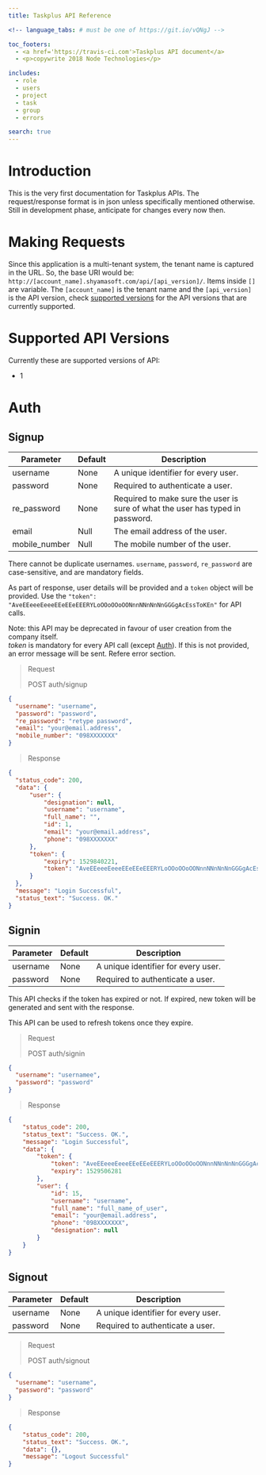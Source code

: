 ```yaml
---
title: Taskplus API Reference

<!-- language_tabs: # must be one of https://git.io/vQNgJ -->

toc_footers:
  - <a href='https://travis-ci.com'>Taskplus API document</a>
  - <p>copywrite 2018 Node Technologies</p>

includes:
  - role
  - users
  - project
  - task
  - group
  - errors

search: true
---
```


# Introduction

This is the very first documentation for Taskplus APIs. The request/response format is in json unless specifically mentioned otherwise. Still in development phase, anticipate for changes every now then.

# Making Requests

Since this application is a multi-tenant system, the tenant name is captured in the URL. So, the base URI would be: 
`http://[account_name].shyamasoft.com/api/[api_version]/`. Items inside `[]` are variable. The `[account_name]` is the tenant name and the `[api_version]` is the API version, check [supported versions](#supported-api-versions) for the API versions that are currently supported.

# Supported API Versions

Currently these are supported versions of API:

* 1

# Auth

## Signup

Parameter | Default | Description
--------- | ------- | -----------
username | None | A unique identifier for every user.
password | None | Required to authenticate a user.
re_password | None | Required to make sure the user is sure of what the user has typed in password.
email  | Null | The email address of the user.
mobile_number | Null | The mobile number of the user.

There cannot be duplicate usernames. `username`, `password`, `re_password` are case-sensitive, and are mandatory fields.

As part of response, user details will be provided and a `token` object will be provided. Use the `"token": "AveEEeeeEeeeEEeEEeEEERYLoOOoOOoOONnnNNnNnNnGGGgAcEssToKEn"` for API calls.


<aside class="notice">
Note: this API may be deprecated in favour of user creation from the company itself.
</aside>


<aside class="warning">
<em>token</em> is mandatory for every API call (except <a href="#auth">Auth</a>). If this is not provided, an error message will be sent. Refere error section. 
</aside>

> Request
>
> POST auth/signup


```json
{
  "username": "username",
  "password": "password",
  "re_password": "retype password",
  "email": "your@email.address",
  "mobile_number": "098XXXXXXX"
}
```

> Response

```json
{
  "status_code": 200,
  "data": {
      "user": {
          "designation": null,
          "username": "username",
          "full_name": "",
          "id": 1,
          "email": "your@email.address",
          "phone": "098XXXXXXX"
      },
      "token": {
          "expiry": 1529840221,
          "token": "AveEEeeeEeeeEEeEEeEEERYLoOOoOOoOONnnNNnNnNnGGGgAcEssToKEn"
      }
  },
  "message": "Login Successful",
  "status_text": "Success. OK."
}
```

## Signin
Parameter | Default | Description
--------- | ------- | -----------
username | None | A unique identifier for every user.
password | None | Required to authenticate a user.

This API checks if the token has expired or not. If expired, new token will be generated and sent with the response.

<aside class="notice">
This API can be used to refresh tokens once they expire.
</aside>


> Request
>
> POST auth/signin

```json
{
  "username": "usernamee",
  "password": "password"
}
```

> Response

```json
{
    "status_code": 200,
    "status_text": "Success. OK.",
    "message": "Login Successful",
    "data": {
        "token": {
            "token": "AveEEeeeEeeeEEeEEeEEERYLoOOoOOoOONnnNNnNnNnGGGgAcEssToKEn",
            "expiry": 1529506281
        },
        "user": {
            "id": 15,
            "username": "username",
            "full_name": "full_name_of_user",
            "email": "your@email.address",
            "phone": "098XXXXXXX",
            "designation": null
        }
    }
}
```

## Signout
Parameter | Default | Description
--------- | ------- | -----------
username | None | A unique identifier for every user.
password | None | Required to authenticate a user.

> Request
>
> POST auth/signout

```json
{
  "username": "username",
  "password": "password"
}
```

> Response

```json
{
    "status_code": 200,
    "status_text": "Success. OK.",
    "data": {},
    "message": "Logout Successful"
}
```